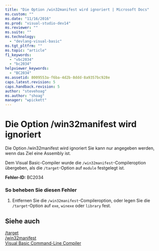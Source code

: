 ```yaml
---
title: "Die Option /win32manifest wird ignoriert | Microsoft Docs"
ms.custom: ""
ms.date: "11/16/2016"
ms.prod: "visual-studio-dev14"
ms.reviewer: ""
ms.suite: ""
ms.technology: 
  - "devlang-visual-basic"
ms.tgt_pltfrm: ""
ms.topic: "article"
f1_keywords: 
  - "vbc2034"
  - "bc2034"
helpviewer_keywords: 
  - "BC2034"
ms.assetid: 8009553a-f6ba-4d2b-8ddd-8a9357bc928e
caps.latest.revision: 5
caps.handback.revision: 5
author: "stevehoag"
ms.author: "shoag"
manager: "wpickett"
---
```

# Die Option /win32manifest wird ignoriert
Die Option \/win32manifest wird ignoriert Sie kann nur angegeben werden, wenn das Ziel eine Assembly ist.  
  
 Dem Visual Basic\-Compiler wurde die `/win32manifest`\-Compileroption übergeben, als die `/target`\-Option auf `module` festgelegt ist.  
  
 **Fehler\-ID:** BC2034  
  
### So beheben Sie diesen Fehler  
  
1.  Entfernen Sie die `/win32manifest`\-Compileroption, oder legen Sie die `/target`\-Option auf `exe`, `winexe` oder `library` fest.  
  
## Siehe auch  
 [\/target](../../visual-basic/reference/command-line-compiler/target.md)   
 [\/win32manifest](../../visual-basic/reference/command-line-compiler/win32manifest.md)   
 [Visual Basic Command\-Line Compiler](../../visual-basic/reference/command-line-compiler/index.md)